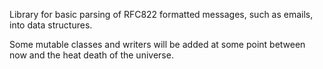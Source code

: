 Library for basic parsing of RFC822 formatted messages, such as emails, into data structures.

Some mutable classes and writers will be added at some point between now and the heat death of the universe.